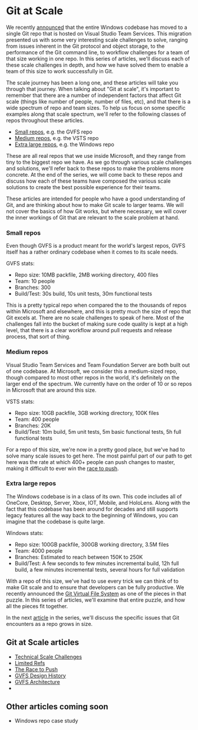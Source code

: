 # Git at Scale

We recently [announced](https://blogs.msdn.microsoft.com/bharry/2017/05/24/the-largest-git-repo-on-the-planet/) 
that the entire Windows codebase has moved to a single Git 
repo that is hosted on Visual Studio Team Services. This migration 
presented us with some very interesting scale challenges to 
solve, ranging from issues inherent in the Git protocol and object 
storage, to the performance of the Git command line, to workflow challenges for 
a team of that size working in one repo. In this series of articles, 
we'll discuss each of these scale challenges in depth, and how we 
have solved them to enable a team of this size to work 
successfully in Git. 

The scale journey has been a long one, and these articles will take 
you through that journey. When talking about "Git at scale", it's 
important to remember that there are a number of independent factors 
that affect Git scale (things like number of people, number of 
files, etc), and that there is a wide spectrum of repo and team 
sizes. To help us focus on some specific examples along that scale 
spectrum, we'll refer to the following classes of repos throughout 
these articles. 

- [Small repos](#small-repos), e.g. the GVFS repo
- [Medium repos](#medium-repos), e.g. the VSTS repo
- [Extra large repos](#extra-large-repos), e.g. the Windows repo

These are all real repos that we use inside Microsoft, and they 
range from tiny to the biggest repo we have. As we go through 
various scale challenges and solutions, we'll refer back to these 
repos to make the problems more concrete. At the end of 
the series, we will come back to these repos and discuss how each 
of these teams have composed the various scale solutions to create 
the best possible experience for their teams.

These articles are intended for people who have a good understanding
of Git, and are thinking about how to make Git scale to larger teams.
We will not cover the basics of how Git works, but where necessary, we
will cover the inner workings of Git that are relevant to the scale
problem at hand.

### Small repos 

Even though GVFS is a product meant for the world's largest repos, 
GVFS itself has a rather ordinary codebase when it comes to its 
scale needs.  

GVFS stats: 

- Repo size: 10MB packfile, 2MB working directory, 400 files 
- Team: 10 people 
- Branches: 300
- Build/Test: 30s build, 10s unit tests, 30m functional tests 

This is a pretty typical repo when compared the to the 
thousands of repos within Microsoft and elsewhere, and this is 
pretty much the size of repo that Git excels at. There are no scale 
challenges to speak of here. Most of the challenges fall into the 
bucket of making sure code quality is kept at a high level, that 
there is a clear workflow around pull requests and release process, 
that sort of thing. 

### Medium repos 

Visual Studio Team Services and Team Foundation Server are both 
built out of one codebase.  At Microsoft, we consider this a medium-sized repo, 
though compared to most other repos in the world, it's definitely 
on the larger end of the spectrum. We currently have on the order of 
10 or so repos in Microsoft that are around this size.   

VSTS stats: 

- Repo size: 10GB packfile, 3GB working directory, 100K files 
- Team: 400 people
- Branches: 20K
- Build/Test: 10m build, 5m unit tests, 5m basic functional tests, 5h full functional tests 

For a repo of this size, we're now in a pretty good place, but we've 
had to solve many scale issues to get here. The most painful part of 
our path to get here was the rate at which 400+ people can push 
changes to master, making it difficult to ever win the [race to push](https://www.visualstudio.com/learn/race-to-push). 

### Extra large repos 

The Windows codebase is in a class of its own. This code includes all of 
OneCore, Desktop, Server, Xbox, IOT, Mobile, and HoloLens. Along with the fact that this 
codebase has been around for decades and still supports legacy 
features all the way back to the beginning of Windows, you can 
imagine that the codebase is quite large. 

Windows stats: 

- Repo size: 100GB packfile, 300GB working directory, 3.5M files 
- Team: 4000 people 
- Branches: Estimated to reach between 150K to 250K
- Build/Test: A few seconds to few minutes incremental build, 12h 
  full build, a few minutes incremental tests, several hours for full 
  validation 

With a repo of this size, we've had to use every trick we can think 
of to make Git scale and to ensure that developers can be fully 
productive. We recently announced the [Git Virtual File System](https://blogs.msdn.microsoft.com/visualstudioalm/2017/02/03/announcing-gvfs-git-virtual-file-system/) 
as one of the pieces in that puzzle. In this series of articles, 
we'll examine that entire puzzle, and how all the pieces fit together. 

In the next [article](https://www.visualstudio.com/learn/technical-scale-challenges) in the series, 
we'll discuss the specific issues that Git encounters as a repo grows in size.

## Git at Scale articles
- [Technical Scale Challenges](https://www.visualstudio.com/learn/technical-scale-challenges)
- [Limited Refs](https://www.visualstudio.com/learn/limited-refs)
- [The Race to Push](https://www.visualstudio.com/learn/race-to-push)
- [GVFS Design History](https://www.visualstudio.com/learn/gvfs-design-history)
- [GVFS Architecture](https://www.visualstudio.com/learn/gvfs-architecture)
- 
## Other articles coming soon
- Windows repo case study
